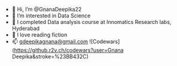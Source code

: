 - 👋 Hi, I’m @GnanaDeepika22
- 👀 I’m interested in Data Science
- 🌱 I completed Data analysis course at Innomatics Research labs, Hyderabad
- 💞️ I love reading fiction 
- 📫 gdeepikagnana@gmail.com
![Codewars](https://github.r2v.ch/codewars?user=Gnana Deepika&stroke=%23BB432C)
<!---
GnanaDeepika22/GnanaDeepika22 is a ✨ special ✨ repository because its `README.md` (this file) appears on your GitHub profile.
You can click the Preview link to take a look at your changes.
--->
